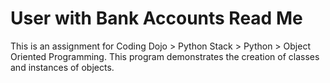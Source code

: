# User with Bank Accounts Read Me

This is an assignment for Coding Dojo > Python Stack > Python > Object Oriented Programming.
This program demonstrates the creation of classes and instances of objects.